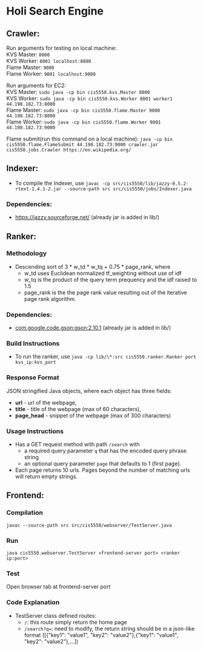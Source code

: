 # Holi Search Engine

## Crawler:
Run arguments for testing on local machine:<br>
KVS Master: ``8000``<br>
KVS Worker: ``8001 localhost:8000``<br>
Flame Master: ``9000``<br>
Flame Worker: ``9001 localhost:9000``<br>

Run arguments for EC2:<br>
KVS Master: ``sudo java -cp bin cis5550.kvs.Master 8000``<br>
KVS Worker: ``sudo java -cp bin cis5550.kvs.Worker 8001 worker1 44.198.182.73:8000``<br>
Flame Master: ``sudo java -cp bin cis5550.flame.Master 9000 44.198.182.73:8000``<br>
Flame Worker: ``sudo java -cp bin cis5550.flame.Worker 9001 44.198.182.73:9000``<br>

Flame submit(run this command on a local machine): ``java -cp bin cis5550.flame.FlameSubmit 44.198.182.73:9000 crawler.jar cis5550.jobs.Crawler https://en.wikipedia.org/``<br>

## Indexer:
- To compile the Indexer, use 
`javac -cp src/cis5550/lib/jazzy-0.5.2-rtext-1.4.1-2.jar --source-path src src/cis5550/jobs/Indexer.java`

### Dependencies:
- https://jazzy.sourceforge.net/ (already jar is added in lib/)

## Ranker:

### Methodology 
- Descending sort of 3 * w_td * w_tq + 0.75 * page_rank, where 
    - w_td uses Euclidean normalized tf_weighting without use of idf
    - w_tq is the product of the query term prequency and the idf raised to 1.5
    - page_rank is the the page rank value resulting out of the iterative page rank algorithm.

### Dependencies:
- [com.google.code.gson:gson:2.10.1](https://github.com/google/gson) (already jar is added in lib/)

### Build Instructions 
- To run the ranker, use 
`java -cp lib/\*:src cis5550.ranker.Ranker port kvs_ip:kvs_port`

### Response Format
JSON stringified Java objects, where each object has three fields: 
- **url** - url of the webpage, 
- **title** - title of the webpage (max of 60 characters), 
- **page_head** - snippet of the webpage (max of 300 characters)

### Usage Instructions
- Has a GET request method with path `/search` with 
    - a required query parameter `q` that has the encoded query phrase string 
    - an optional query parameter `page` that defaults to 1 (first page). 
- Each page returns 10 urls. Pages beyond the number of matching urls will return empty strings.

## Frontend:

### Compilation
``javac --source-path src src/cis5550/webserver/TestServer.java``

### Run
``java cis5550.webserver.TestServer <frontend-server port> <ranker ip:port>``

### Test
Open browser tab at frontend-server port

### Code Explanation
- TestServer class defined routes:
    - ``/``: this route simply return the home page
    - ``/search?q=``: need to modify, the return string should be in a json-like format ([{"key1": "value1", "key2": "value2"},{"key1": "value1", "key2": "value2"},...])